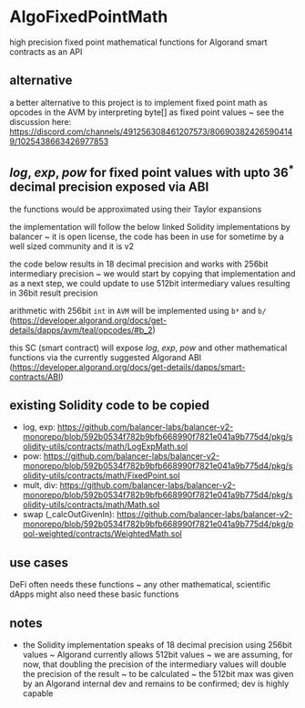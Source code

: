 # AlgoFixedPointMath
high precision fixed point mathematical functions for Algorand smart contracts as an API

## alternative
a better alternative to this project is to implement fixed point math as opcodes in the AVM by interpreting byte[] as fixed point values ~ see the discussion here: https://discord.com/channels/491256308461207573/806903824265904149/1025438663426977853

## $log$, $exp$, $pow$ for fixed point values with upto $36^*$ decimal precision exposed via ABI

the functions would be approximated using their Taylor expansions

the implementation will follow the below linked Solidity implementations by balancer ~ it is open license, the code has been in use for sometime by a well sized community and it is v2

the code below results in 18 decimal precision and works with 256bit intermediary precision ~ we would start by copying that implementation and as a next step, we could update to use 512bit intermediary values resulting in 36bit result precision

arithmetic with 256bit `int` in `AVM` will be implemented using `b*` and `b/` (https://developer.algorand.org/docs/get-details/dapps/avm/teal/opcodes/#b_2)

this SC (smart contract) will expose $log$, $exp$, $pow$ and other mathematical functions via the currently suggested Algorand ABI (https://developer.algorand.org/docs/get-details/dapps/smart-contracts/ABI)

## existing Solidity code to be copied

- log, exp: https://github.com/balancer-labs/balancer-v2-monorepo/blob/592b0534f782b9bfb668990f7821e041a9b775d4/pkg/solidity-utils/contracts/math/LogExpMath.sol
- pow: https://github.com/balancer-labs/balancer-v2-monorepo/blob/592b0534f782b9bfb668990f7821e041a9b775d4/pkg/solidity-utils/contracts/math/FixedPoint.sol
- mult, div: https://github.com/balancer-labs/balancer-v2-monorepo/blob/592b0534f782b9bfb668990f7821e041a9b775d4/pkg/solidity-utils/contracts/math/Math.sol
- swap (_calcOutGivenIn): https://github.com/balancer-labs/balancer-v2-monorepo/blob/592b0534f782b9bfb668990f7821e041a9b775d4/pkg/pool-weighted/contracts/WeightedMath.sol

## use cases
DeFi often needs these functions ~ any other mathematical, scientific dApps might also need these basic functions

## notes

* the Solidity implementation speaks of 18 decimal precision using 256bit values ~ Algorand currently allows 512bit values ~ we are assuming, for now, that doubling the precision of the intermediary values will double the precision of the result ~ to be calculated ~ the 512bit max was given by an Algorand internal dev and remains to be confirmed; dev is highly capable
